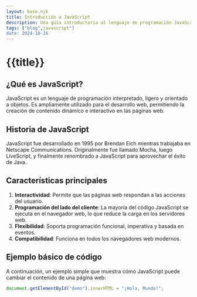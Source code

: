 ```yaml
---
layout: base.njk
title: Introducción a JavaScript
description: Una guía introductoria al lenguaje de programación JavaScript, cubriendo sus conceptos básicos y aplicaciones fundamentales.
tags: ["blog",javascript"]
date: 2024-10-16
---
```


# {{title}}

## ¿Qué es JavaScript?

JavaScript es un lenguaje de programación interpretado, ligero y orientado a objetos. Es ampliamente utilizado para el desarrollo web, permitiendo la creación de contenido dinámico e interactivo en las páginas web.

## Historia de JavaScript

JavaScript fue desarrollado en 1995 por Brendan Eich mientras trabajaba en Netscape Communications. Originalmente fue llamado Mocha, luego LiveScript, y finalmente renombrado a JavaScript para aprovechar el éxito de Java.

## Características principales

1. **Interactividad**: Permite que las páginas web respondan a las acciones del usuario.
2. **Programación del lado del cliente**: La mayoría del código JavaScript se ejecuta en el navegador web, lo que reduce la carga en los servidores web.
3. **Flexibilidad**: Soporta programación funcional, imperativa y basada en eventos.
4. **Compatibilidad**: Funciona en todos los navegadores web modernos.

## Ejemplo básico de código

A continuación, un ejemplo simple que muestra cómo JavaScript puede cambiar el contenido de una página web:

```javascript
document.getElementById("demo").innerHTML = "¡Hola, Mundo!";
